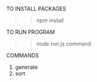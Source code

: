 TO INSTALL PACKAGES
>> npm install 

TO RUN PROGRAM
>> node run.js command 

COMMANDS
1. generate 
2. sort 

